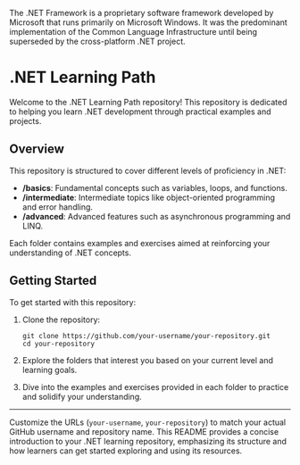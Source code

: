 The .NET Framework is a proprietary software framework developed by Microsoft that runs primarily on Microsoft Windows. It was the predominant implementation of the Common Language Infrastructure until being superseded by the cross-platform .NET project.


# .NET Learning Path
Welcome to the .NET Learning Path repository! This repository is dedicated to helping you learn .NET development through practical examples and projects.


## Overview
This repository is structured to cover different levels of proficiency in .NET:

- **/basics**: Fundamental concepts such as variables, loops, and functions.
- **/intermediate**: Intermediate topics like object-oriented programming and error handling.
- **/advanced**: Advanced features such as asynchronous programming and LINQ.

Each folder contains examples and exercises aimed at reinforcing your understanding of .NET concepts.

## Getting Started
To get started with this repository:

1. Clone the repository:
   ```
   git clone https://github.com/your-username/your-repository.git
   cd your-repository
   ```
2. Explore the folders that interest you based on your current level and learning goals.

3. Dive into the examples and exercises provided in each folder to practice and solidify your understanding.

---
Customize the URLs (`your-username`, `your-repository`) to match your actual GitHub username and repository name. This README provides a concise introduction to your .NET learning repository, emphasizing its structure and how learners can get started exploring and using its resources.

